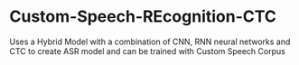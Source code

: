 # Custom-Speech-REcognition-CTC
Uses a Hybrid Model with a combination of CNN, RNN neural networks and CTC to create ASR model and can be trained with Custom Speech Corpus
